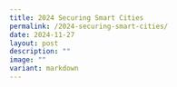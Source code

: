 ```yaml
---
title: 2024 Securing Smart Cities
permalink: /2024-securing-smart-cities/
date: 2024-11-27
layout: post
description: ""
image: ""
variant: markdown
---
```


